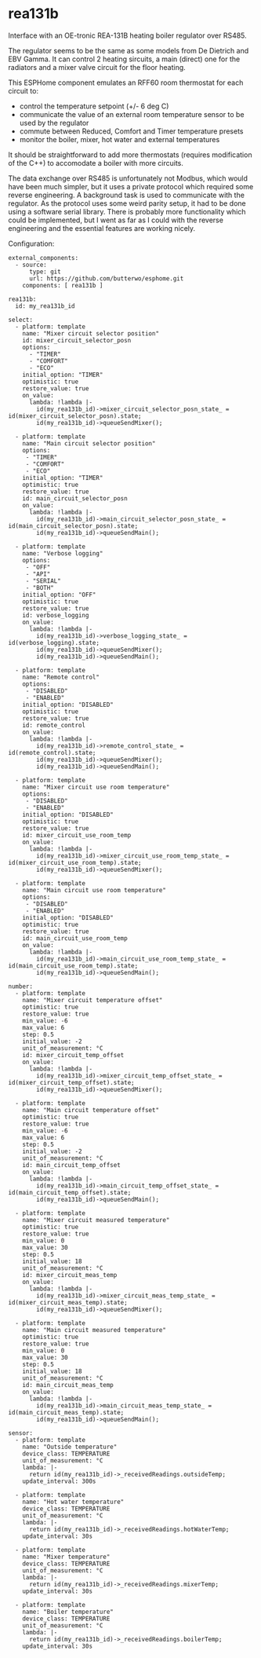 # rea131b
Interface with an OE-tronic REA-131B heating boiler regulator over RS485.

The regulator seems to be the same as some models from De Dietrich and EBV Gamma. It can control 2 heating sircuits, a main (direct) one for the radiators and a mixer valve circuit for the floor heating.

This ESPHome component emulates an RFF60 room thermostat for each circuit to:
- control the temperature setpoint (+/- 6 deg C)
- communicate the value of an external room temperature sensor to be used by the regulator
- commute between Reduced, Comfort and Timer temperature presets
- monitor the boiler, mixer, hot water and external temperatures

It should be straightforward to add more thermostats (requires modification of the C++) to accomodate a boiler with more circuits.

The data exchange over RS485 is unfortunately not Modbus, which would have been much simpler, but it uses a private protocol which required some reverse engineering.
A background task is used to communicate with the regulator. As the protocol uses some weird parity setup, it had to be done using a software serial library.
There is probably more functionality which could be implemented, but I went as far as I could with the reverse engineering and the essential features are working nicely.

Configuration:

```
external_components:
  - source:
      type: git
      url: https://github.com/butterwo/esphome.git
    components: [ rea131b ]

rea131b:
  id: my_rea131b_id

select:
  - platform: template
    name: "Mixer circuit selector position"
    id: mixer_circuit_selector_posn
    options:
      - "TIMER"
      - "COMFORT"
      - "ECO"
    initial_option: "TIMER"
    optimistic: true
    restore_value: true
    on_value:
      lambda: !lambda |-
        id(my_rea131b_id)->mixer_circuit_selector_posn_state_ = id(mixer_circuit_selector_posn).state;
        id(my_rea131b_id)->queueSendMixer();

  - platform: template
    name: "Main circuit selector position"
    options:
     - "TIMER"
     - "COMFORT"
     - "ECO"
    initial_option: "TIMER"
    optimistic: true
    restore_value: true
    id: main_circuit_selector_posn
    on_value:
      lambda: !lambda |-
        id(my_rea131b_id)->main_circuit_selector_posn_state_ = id(main_circuit_selector_posn).state;
        id(my_rea131b_id)->queueSendMain();

  - platform: template
    name: "Verbose logging"
    options:
     - "OFF"
     - "API"
     - "SERIAL"
     - "BOTH"
    initial_option: "OFF"
    optimistic: true
    restore_value: true
    id: verbose_logging
    on_value:
      lambda: !lambda |-
        id(my_rea131b_id)->verbose_logging_state_ = id(verbose_logging).state;
        id(my_rea131b_id)->queueSendMixer();
        id(my_rea131b_id)->queueSendMain();

  - platform: template
    name: "Remote control"
    options:
     - "DISABLED"
     - "ENABLED"
    initial_option: "DISABLED"
    optimistic: true
    restore_value: true
    id: remote_control
    on_value:
      lambda: !lambda |-
        id(my_rea131b_id)->remote_control_state_ = id(remote_control).state;
        id(my_rea131b_id)->queueSendMixer();
        id(my_rea131b_id)->queueSendMain();

  - platform: template
    name: "Mixer circuit use room temperature"
    options:
     - "DISABLED"
     - "ENABLED"
    initial_option: "DISABLED"
    optimistic: true
    restore_value: true
    id: mixer_circuit_use_room_temp
    on_value:
      lambda: !lambda |-
        id(my_rea131b_id)->mixer_circuit_use_room_temp_state_ = id(mixer_circuit_use_room_temp).state;
        id(my_rea131b_id)->queueSendMixer();

  - platform: template
    name: "Main circuit use room temperature"
    options:
     - "DISABLED"
     - "ENABLED"
    initial_option: "DISABLED"
    optimistic: true
    restore_value: true
    id: main_circuit_use_room_temp
    on_value:
      lambda: !lambda |-
        id(my_rea131b_id)->main_circuit_use_room_temp_state_ = id(main_circuit_use_room_temp).state;
        id(my_rea131b_id)->queueSendMain();

number:
  - platform: template
    name: "Mixer circuit temperature offset"
    optimistic: true
    restore_value: true
    min_value: -6
    max_value: 6
    step: 0.5
    initial_value: -2
    unit_of_measurement: °C
    id: mixer_circuit_temp_offset
    on_value:
      lambda: !lambda |-
        id(my_rea131b_id)->mixer_circuit_temp_offset_state_ = id(mixer_circuit_temp_offset).state;
        id(my_rea131b_id)->queueSendMixer();

  - platform: template
    name: "Main circuit temperature offset"
    optimistic: true
    restore_value: true
    min_value: -6
    max_value: 6
    step: 0.5
    initial_value: -2
    unit_of_measurement: °C
    id: main_circuit_temp_offset
    on_value:
      lambda: !lambda |-
        id(my_rea131b_id)->main_circuit_temp_offset_state_ = id(main_circuit_temp_offset).state;
        id(my_rea131b_id)->queueSendMain();

  - platform: template
    name: "Mixer circuit measured temperature"
    optimistic: true
    restore_value: true
    min_value: 0
    max_value: 30
    step: 0.5
    initial_value: 18
    unit_of_measurement: °C
    id: mixer_circuit_meas_temp
    on_value:
      lambda: !lambda |-
        id(my_rea131b_id)->mixer_circuit_meas_temp_state_ = id(mixer_circuit_meas_temp).state;
        id(my_rea131b_id)->queueSendMixer();

  - platform: template
    name: "Main circuit measured temperature"
    optimistic: true
    restore_value: true
    min_value: 0
    max_value: 30
    step: 0.5
    initial_value: 18
    unit_of_measurement: °C
    id: main_circuit_meas_temp
    on_value:
      lambda: !lambda |-
        id(my_rea131b_id)->main_circuit_meas_temp_state_ = id(main_circuit_meas_temp).state;
        id(my_rea131b_id)->queueSendMain();

sensor:
  - platform: template
    name: "Outside temperature"
    device_class: TEMPERATURE
    unit_of_measurement: °C
    lambda: |-
      return id(my_rea131b_id)->_receivedReadings.outsideTemp;
    update_interval: 300s

  - platform: template
    name: "Hot water temperature"
    device_class: TEMPERATURE
    unit_of_measurement: °C
    lambda: |-
      return id(my_rea131b_id)->_receivedReadings.hotWaterTemp;
    update_interval: 30s

  - platform: template
    name: "Mixer temperature"
    device_class: TEMPERATURE
    unit_of_measurement: °C
    lambda: |-
      return id(my_rea131b_id)->_receivedReadings.mixerTemp;
    update_interval: 30s

  - platform: template
    name: "Boiler temperature"
    device_class: TEMPERATURE
    unit_of_measurement: °C
    lambda: |-
      return id(my_rea131b_id)->_receivedReadings.boilerTemp;
    update_interval: 30s
```











